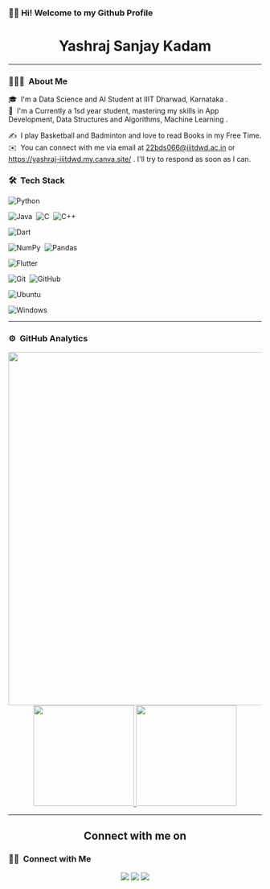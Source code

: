 ### 👋🏼 Hi! Welcome to my Github Profile

<h1 align="center"> Yashraj Sanjay Kadam</h1>

---

### 👨🏻‍💻 &nbsp;About Me

🎓 &nbsp;I'm a Data Science and AI Student at IIIT Dharwad, Karnataka .\
🌱 &nbsp;I'm a Currently a 1sd year student, mastering my skills in App Development, Data Structures and Algorithms, Machine Learning .
<!-- 🧑🏽‍🔬 &nbsp;Quantum Computing Enthusiast. Exploring and Learning Deep Learning and its potential appliaction in Quantum Computing. \ --> 
✍️ &nbsp;I play Basketball and Badminton and love to read Books in my Free Time.\
✉️ &nbsp;You can connect with me via email at 22bds066@iiitdwd.ac.in or https://yashraj-iiitdwd.my.canva.site/ . I'll try to respond as soon as I can. 




### 🛠 &nbsp;Tech Stack


![Python](https://img.shields.io/badge/python-3670A0?style=for-the-badge&logo=python&logoColor=ffdd54)&nbsp;
<!-- ![JavaScript](https://img.shields.io/badge/javascript-%23323330.svg?style=for-the-badge&logo=javascript&logoColor=%23F7DF1E)&nbsp; -->
![Java](https://img.shields.io/badge/java-%23ED8B00.svg?style=for-the-badge&logo=java&logoColor=white)&nbsp;
![C](https://img.shields.io/badge/c-%2300599C.svg?style=for-the-badge&logo=c&logoColor=white)&nbsp;
![C++](https://img.shields.io/badge/c++-%2300599C.svg?style=for-the-badge&logo=c%2B%2B&logoColor=white)&nbsp;
<!-- ![Shell Script](https://img.shields.io/badge/shell_script-%23121011.svg?style=for-the-badge&logo=gnu-bash&logoColor=white)&nbsp; -->
![Dart](https://img.shields.io/badge/dart-%230175C2.svg?style=for-the-badge&logo=dart&logoColor=white)&nbsp; 

<!-- ![Qiskit](https://img.shields.io/badge/Qiskit-%236929C4.svg?style=for-the-badge&logo=Qiskit&logoColor=white)&nbsp; -->
![NumPy](https://img.shields.io/badge/numpy-%23013243.svg?style=for-the-badge&logo=numpy&logoColor=white)&nbsp;
![Pandas](https://img.shields.io/badge/pandas-%23150458.svg?style=for-the-badge&logo=pandas&logoColor=white)&nbsp;
<!-- ![TensorFlow](https://img.shields.io/badge/TensorFlow-%23FF6F00.svg?style=for-the-badge&logo=TensorFlow&logoColor=white)&nbsp;  -->

<!-- ![Arduino](https://img.shields.io/badge/-Arduino-00979D?style=for-the-badge&logo=Arduino&logoColor=white)&nbsp;
![Raspberry Pi](https://img.shields.io/badge/-RaspberryPi-C51A4A?style=for-the-badge&logo=Raspberry-Pi)&nbsp;
![ROS](https://img.shields.io/badge/ros-%230A0FF9.svg?style=for-the-badge&logo=ros&logoColor=white)&nbsp;
![Zigbee](https://img.shields.io/badge/zigbee-%23EB0443.svg?style=for-the-badge&logo=zigbee&logoColor=white)&nbsp;  -->

![Flutter](https://img.shields.io/badge/Flutter-%2302569B.svg?style=for-the-badge&logo=Flutter&logoColor=white)&nbsp;
<!-- ![NodeJS](https://img.shields.io/badge/node.js-6DA55F?style=for-the-badge&logo=node.js&logoColor=white)&nbsp;
![Express.js](https://img.shields.io/badge/express.js-%23404d59.svg?style=for-the-badge&logo=express&logoColor=%2361DAFB)&nbsp;
![React](https://img.shields.io/badge/react-%2320232a.svg?style=for-the-badge&logo=react&logoColor=%2361DAFB) -->

![Git](https://img.shields.io/badge/git-%23F05033.svg?style=for-the-badge&logo=git&logoColor=white)&nbsp;
![GitHub](https://img.shields.io/badge/github-%23121011.svg?style=for-the-badge&logo=github&logoColor=white)&nbsp;
<!-- ![Markdown](https://img.shields.io/badge/-Markdown-05122A?style=flat&logo=markdown)
![LaTeX](https://img.shields.io/badge/latex-%23008080.svg?style=for-the-badge&logo=latex&logoColor=white)
![Vim](https://img.shields.io/badge/VIM-%2311AB00.svg?style=for-the-badge&logo=vim&logoColor=white) -->

<!-- ![macOS](https://img.shields.io/badge/mac%20os-000000?style=for-the-badge&logo=macos&logoColor=F0F0F0) -->
![Ubuntu](https://img.shields.io/badge/Ubuntu-E95420?style=for-the-badge&logo=ubuntu&logoColor=white)
<!-- ![Manjaro](https://img.shields.io/badge/Manjaro-35BF5C?style=for-the-badge&logo=Manjaro&logoColor=white) -->
![Windows](https://img.shields.io/badge/Windows-0078D6?style=for-the-badge&logo=windows&logoColor=white)

---
### ⚙️ &nbsp;GitHub Analytics

<p align="center">
  <img align="left" src="https://activity-graph.herokuapp.com/graph?username=yashraj9922&bg_color=011627&color=e4e2e2&line=fafafa&point=f4f2f2&area=true&hide_border=true" width='702.21' />

<a href="https://github.com/yashraj9922">
  <img height="200em" src="https://github-readme-stats-eight-theta.vercel.app/api?username=yashraj9922&show_icons=true&theme=vue-dark&include_all_commits=true&count_private=true"/>
  <img height="200em" src="https://github-readme-stats-eight-theta.vercel.app/api/top-langs/?username=yashraj9922&layout=compact&langs_count=8&theme=vue-dark"/>
</a>
</p>

<!-- 
<hr>
<h2 align="center">Github Trophies</h2>
<p align="center">
<img src="https://github-profile-trophy.vercel.app/?username=yashraj9922&theme=darkhub">
</p>
</br>   -->


<hr>
<h2 align="center">Connect with me on</h2>


### 🤝🏻 &nbsp;Connect with Me

<p align="center">
<a href="https://www.linkedin.com/in/yashraj-kadam/"><img src="https://img.shields.io/badge/-Yashraj%20Kadam-0077B5?style=flat-the-badge&logo=Linkedin&logoColor=white"/></a>
<a href="mailto:22bds066@iiitdwd.ac.in"><img src="https://img.shields.io/badge/-22bds066@iiitdwd.ac.in-D14836?style=flat-square&logo=Gmail&logoColor=white"/></a>
<a href="mailto:kadamyashraj2004@gmail.com"><img src="https://img.shields.io/badge/-kadamyashraj2004@gmail.com-D14836?style=flat-square&logo=Gmail&logoColor=white"/></a>
<!-- <a href="https://www.instagram.com/90rakeleb_gnaruag/"><img src="https://img.shields.io/badge/-90Rakeleb_gnaruag-E4405F?style=flat-the-badge&logo=Instagram&logoColor=white"/></a>
<a href="https://www.facebook.com/zaz.kem"><img src="https://img.shields.io/badge/-Gaurang%20Belekar-1877F2?style=flat-the-badge&logo=Facebook&logoColor=white"/></a> -->
